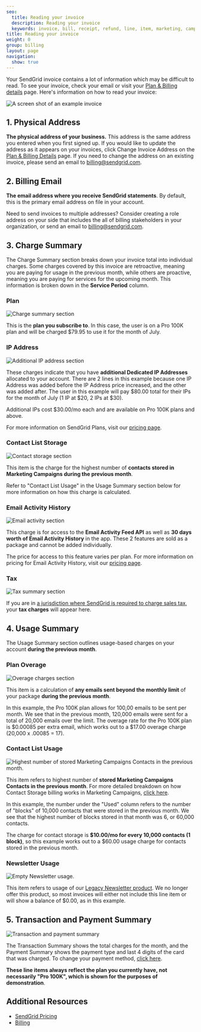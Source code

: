 ```yaml
---
seo:
  title: Reading your invoice
  description: Reading your invoice
  keywords: invoice, bill, receipt, refund, line, item, marketing, campaigns, charge, contacts, usage, overage
title: Reading your invoice
weight: 0
group: billing
layout: page
navigation:
  show: true
---
```

Your SendGrid invoice contains a lot of information which may be difficult to read. To see your invoice, check your email or visit your [Plan & Billing details](https://app.sendgrid.com/settings/billing) page. Here's information on how to read your invoice:

![A screen shot of an example invoice]({{root_url}}/img/invoice_legend.jpg)


## 1. Physical Address


**The physical address of your business.** This address is the same address you entered when you first signed up. If you would like to update the address as it appears on your invoices, click Change Invoice Address on the [Plan & Billing Details](https://app.sendgrid.com/settings/billing) page. If you need to change the address on an existing invoice, please send an email to [billing@sendgrid.com](mailto:billing@sendgrid.com).


## 2. Billing Email


**The email address where you receive SendGrid statements**. By default, this is the primary email address on file in your account.

Need to send invoices to multiple addresses? Consider creating a role address on your side that includes the all of billing stakeholders in your organization, or send an email to [billing@sendgrid.com](mailto:billing@sendgrid.com).


## 3. Charge Summary


The Charge Summary section breaks down your invoice total into individual charges. Some charges covered by this invoice are retroactive, meaning you are paying for usage in the previous month, while others are proactive, meaning you are paying for services for the upcoming month. This information is broken down in the **Service Period** column.

### Plan


![Charge summary section]({{root_url}}/img/invoice_plan.jpg)

This is the **plan you subscribe to**. In this case, the user is on a Pro 100K plan and will be charged $79.95 to use it for the month of July.


### IP Address

![Additional IP address section]({{root_url}}/img/invoice_IP_address.jpg)

These charges indicate that you have **additional Dedicated IP Addresses** allocated to your account. There are 2 lines in this example because one IP Address was added before the IP Address price increased, and the other was added after. The user in this example will pay $80.00 total for their IPs for the month of July (1 IP at $20, 2 IPs at $30).

Additional IPs cost $30.00/mo each and are available on Pro 100K plans and above.

For more information on SendGrid Plans, visit our [pricing page](https://sendgrid.com/pricing).


### Contact List Storage


![Contact storage section]({{root_url}}/img/invoice_contact_1.jpg)

This item is the charge for the highest number of **contacts stored in Marketing Campaigns during the previous month**.

Refer to "Contact List Usage" in the Usage Summary section below for more information on how this charge is calculated.


### Email Activity History

![Email activity section]({{root_url}}/img/invoice_ease.jpg)

This charge is for access to the **Email Activity Feed API** as well as **30 days worth of Email Activity History** in the app. These 2 features are sold as a package and cannot be added individually.

The price for access to this feature varies per plan. For more information on pricing for Email Activity History, visit our [pricing page](https://sendgrid.com/pricing).


### Tax

![Tax summary section]({{root_url}}/img/invoice_tax.jpg)

If you are in [a jurisdiction where SendGrid is required to charge sales tax]({{root_url}}/ui/account-and-settings/taxes-and-tax-exempt/), your **tax charges** will appear here.

## 4. Usage Summary

The Usage Summary section outlines usage-based charges on your account **during the previous month**.


### Plan Overage

![Overage charges section]({{root_url}}/img/invoice_overage.jpg)

This item is a calculation of **any emails sent beyond the monthly limit** of your package **during the previous month**.

In this example, the Pro 100K plan allows for 100,00 emails to be sent per month. We see that in the previous month, 120,000 emails were sent for a total of 20,000 emails over the limit. The overage rate for the Pro 100K plan is $0.00085 per extra email, which works out to a $17.00 overage charge (20,000 x .00085 = 17).

### Contact List Usage

![Highest number of stored Marketing Campaigns Contacts in the previous month.]({{root_url}}/img/invoice_contact_storage.jpg)

This item refers to highest number of **stored Marketing Campaigns Contacts in the previous month**. For more detailed breakdown on how Contact Storage billing works in Marketing Campaigns, [click here]({{root_url}}/ui/account-and-settings/billing/).

In this example, the number under the "Used" column refers to the number of "blocks" of 10,000 contacts that were stored in the previous month. We see that the highest number of blocks stored in that month was 6, or 60,000 contacts.

The charge for contact storage is **$10.00/mo for every 10,000 contacts (1 block)**, so this example works out to a $60.00 usage charge for contacts stored in the previous month.


### Newsletter Usage

![Empty Newsletter usage.]({{root_url}}/img/invoice_NL_usage.jpg)

This item refers to usage of our [Legacy Newsletter product]({{root_url}}/ui/sending-email/legacy-newsletter-sunset/). We no longer offer this product, so most invoices will either not include this line item or will show a balance of $0.00, as in this example.


## 5. Transaction and Payment Summary


![Transaction and payment summary]({{root_url}}/img/invoice_payment_summary.jpg)

The Transaction Summary shows the total charges for the month, and the Payment Summary shows the payment type and last 4 digits of the card that was charged. To change  your payment method, [click here](https://app.sendgrid.com/settings/billing).

**These line items always reflect the plan you currently have, not necessarily "Pro 100K", which is shown for the purposes of demonstration**.


## Additional Resources

- [SendGrid Pricing](https://sendgrid.com/pricing)
- [Billing]({{root_url}}/ui/account-and-settings/billing/)
